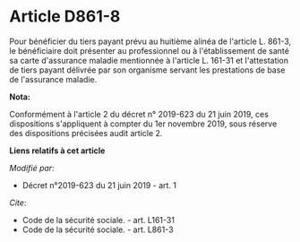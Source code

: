 # Article D861-8

Pour bénéficier du tiers payant prévu au huitième alinéa de l'article L. 861-3, le bénéficiaire doit présenter au
professionnel ou à l'établissement de santé sa carte d'assurance maladie mentionnée à l'article L. 161-31 et l'attestation de
tiers payant délivrée par son organisme servant les prestations de base de l'assurance maladie.

**Nota:**

Conformément à l'article 2 du décret n° 2019-623 du 21 juin 2019, ces dispositions s'appliquent à compter du 1er novembre
2019, sous réserve des dispositions précisées audit article 2.

**Liens relatifs à cet article**

_Modifié par_:

  - Décret n°2019-623 du 21 juin 2019 - art. 1

_Cite_:

  - Code de la sécurité sociale. - art. L161-31
  - Code de la sécurité sociale. - art. L861-3
